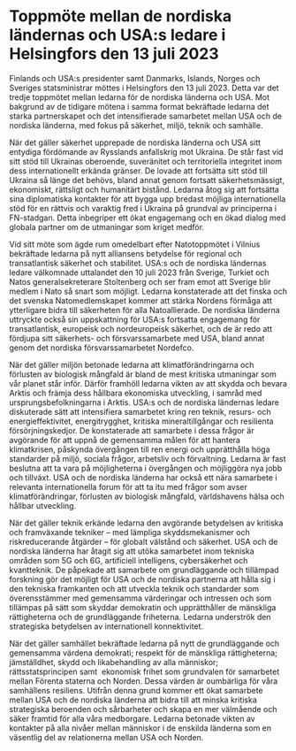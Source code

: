 # Toppmöte mellan de nordiska ländernas och USA:s ledare i Helsingfors den 13 juli 2023

Finlands och USA:s presidenter samt Danmarks, Islands, Norges och Sveriges statsministrar möttes i Helsingfors den 13 juli 2023. Detta var det tredje toppmötet mellan ledarna för de nordiska länderna och USA. Mot bakgrund av de tidigare mötena i samma format bekräftade ledarna det starka partnerskapet och det intensifierade samarbetet mellan USA och de nordiska länderna, med fokus på säkerhet, miljö, teknik och samhälle.

När det gäller säkerhet upprepade de nordiska länderna och USA sitt entydiga fördömande av Rysslands anfallskrig mot Ukraina. De står fast vid sitt stöd till Ukrainas oberoende, suveränitet och territoriella integritet inom dess internationellt erkända gränser. De lovade att fortsätta sitt stöd till Ukraina så länge det behövs, bland annat genom fortsatt säkerhetsmässigt, ekonomiskt, rättsligt och humanitärt bistånd. Ledarna åtog sig att fortsätta sina diplomatiska kontakter för att bygga upp bredast möjliga internationella stöd för en rättvis och varaktig fred i Ukraina på grundval av principerna i FN-stadgan. Detta inbegriper ett ökat engagemang och en ökad dialog med globala partner om de utmaningar som kriget medför.

Vid sitt möte som ägde rum omedelbart efter Natotoppmötet i Vilnius bekräftade ledarna på nytt alliansens betydelse för regional och transatlantisk säkerhet och stabilitet. USA:s och de nordiska ländernas ledare välkomnade uttalandet den 10 juli 2023 från Sverige, Turkiet och Natos generalsekreterare Stoltenberg och ser fram emot att Sverige blir medlem i Nato så snart som möjligt. Ledarna konstaterade att det finska och det svenska Natomedlemskapet kommer att stärka Nordens förmåga att ytterligare bidra till säkerheten för alla Natoallierade. De nordiska länderna uttryckte också sin uppskattning för USA:s fortsatta engagemang för transatlantisk, europeisk och nordeuropeisk säkerhet, och de är redo att fördjupa sitt säkerhets- och försvarssamarbete med USA, bland annat genom det nordiska försvarssamarbetet Nordefco.

När det gäller miljön betonade ledarna att klimatförändringarna och förlusten av biologisk mångfald är bland de mest kritiska utmaningar som vår planet står inför. Därför framhöll ledarna vikten av att skydda och bevara Arktis och främja dess hållbara ekonomiska utveckling, i samråd med ursprungsbefolkningarna i Arktis. USA:s och de nordiska ländernas ledare diskuterade sätt att intensifiera samarbetet kring ren teknik, resurs- och energieffektivitet, energitrygghet, kritiska mineraltillgångar och resilienta försörjningskedjor. De konstaterade att samarbete i dessa frågor är avgörande för att uppnå de gemensamma målen för att hantera klimatkrisen, påskynda övergången till ren energi och upprätthålla höga standarder på miljö, sociala frågor, arbetsliv och förvaltning. Ledarna är fast beslutna att ta vara på möjligheterna i övergången och möjliggöra nya jobb och tillväxt. USA och de nordiska länderna har också ett nära samarbete i relevanta internationella forum för att ta itu med frågor som avser klimatförändringar, förlusten av biologisk mångfald, världshavens hälsa och hållbar utveckling.

När det gäller teknik erkände ledarna den avgörande betydelsen av kritiska och framväxande tekniker – med lämpliga skyddsmekanismer och riskreducerande åtgärder – för globalt välstånd och säkerhet. USA och de nordiska länderna har åtagit sig att utöka samarbetet inom tekniska områden som 5G och 6G, artificiell intelligens, cybersäkerhet och kvantteknik. De påpekade att samarbete om grundläggande och tillämpad forskning gör det möjligt för USA och de nordiska partnerna att hålla sig i den tekniska framkanten och att utveckla teknik och standarder som överensstämmer med gemensamma värderingar och intressen och som tillämpas på sätt som skyddar demokratin och upprätthåller de mänskliga rättigheterna och de grundläggande friheterna. Ledarna underströk den strategiska betydelsen av internationell konnektivitet.

När det gäller samhället bekräftade ledarna på nytt de grundläggande och gemensamma värdena demokrati; respekt för de mänskliga rättigheterna; jämställdhet, skydd och likabehandling av alla människor; rättsstatsprincipen samt  ekonomisk frihet som grundvalen för samarbetet mellan Förenta staterna och Norden. Dessa värden är oumbärliga för våra samhällens resiliens. Utifrån denna grund kommer ett ökat samarbete mellan USA och de nordiska länderna att bidra till att minska kritiska strategiska beroenden och sårbarheter och skapa en mer välmående och säker framtid för alla våra medborgare. Ledarna betonade vikten av kontakter på alla nivåer mellan människor i de enskilda länderna som en väsentlig del av relationerna mellan USA och Norden.
